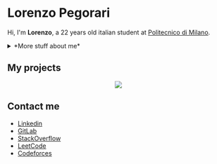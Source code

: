 # Lorenzo Pegorari
Hi, I'm **Lorenzo**, a 22 years old italian student at [Politecnico di Milano](https://www.polimi.it/).

<details>
<summary>
    *More stuff about me*
</summary>

<div align="center">
  <img src="https://github-readme-stats.vercel.app/api?username=LorenzoPegorari&show_icons=true&count_private=true&include_all_commits=true&hide=contribs,issues&title_color=F28F3B&bg_color=000000&text_color=E6EDF3&card_width=480" />
  </br>
  <img src="https://github-readme-stats.vercel.app/api/top-langs/?username=LorenzoPegorari&show_icons=true&title_color=F28F3B&bg_color=000000&text_color=E6EDF3&langs_count=4&layout=compact&card_width=480" />
</div>

## Skills
### Application Development
| Programming language | Proficiency         |
| -------------------- | ------------------- |
| C                    | Self evaluation: C  |
| Python 3             | Self evaluation: C+ |
| RISC-V               | Self evaluation: B- |
| MIPS                 | Self evaluation: B- |
### Web technologies
| Programming language | Proficiency         |
| -------------------- | ------------------- |
| HTML5                | Self evaluation: B+ |
| CSS                  | Self evaluation: B  |
| SASS                 | Self evaluation: C+ |
### Other languages
| Programming language | Proficiency         |
| -------------------- | ------------------- |
| LaTex                | Self evaluation: B+ |
| SPASS                | Self evaluation: C- |
### Productivity utilities
| Programming language | Proficiency         |
| -------------------- | ------------------- |
| Microsoft Office     | Self evaluation: B+ |
| Microsoft Word       | Self evaluation: B  |
| Google Sheets        | Self evaluation: B+ |

## Languages
| Language | Proficiency                                                          |
| -------- | -------------------------------------------------------------------- |
| English  | Full professional proficiency (Cambridge English FCE, CEFR Level C1) |
| Italian  | Native language                                                      |
  
</details>

## My projects
<div align="center">
<a href="https://github.com/LorenzoPegorari/SimplyColorful">
  <img src="https://github-readme-stats.vercel.app/api/pin/?username=LorenzoPegorari&repo=SimplyColorful&title_color=F28F3B&bg_color=000000&text_color=E6EDF3&card_width=480&description_lines_count=1" />
</a>
</div>

## Contact me
- [Linkedin](https://linkedin.com/in/lorenzopegorari)
- [GitLab](https://gitlab.gnome.org/LorenzoPegorari)
- [StackOverflow](https://stackoverflow.com/users/27418243/lorenzo-pegorari)
- [LeetCode](https://leetcode.com/LorenzoPegorari/)
- [Codeforces](https://codeforces.com/profile/LorePego)
